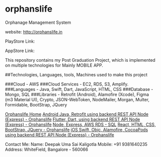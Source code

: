 # orphanslife
Orphanage Management System

website: http://orphanslife.in

PlayStore Link: 

AppStore Link: 

This repository contains my Post Graduation Project, which is implemented on multiple technologies for Mainly MOBILE APP.

##Technologies, Languages, tools, Machines used to make this project

###Cloud - AWS
###Cloud Services - EC2, RDS, S3, Amplify.
###Languages - Java, Swift, Dart, JavaScript, HTML, CSS
###Database - Mongo, SQL
###Libraries - Retrofit (Android), Alamofire (Xcode), Figma (m3 Material UI), Crypto, JSON-WebToken, NodeMailer, Morgan, Multer, Formidable, BootStrap, JQuery 


[Orphanslife Home](https://github.com/deepakkaligotla/orphanslife "Github home")
[Android Java, Retrofit using backend REST API Node (Express) - Orphanslife](https://github.com/deepakkaligotla/orphanslife/tree/main/Android%20Java%20Retrofit%20Node%20Express-%20Orphanslife "Orphanslife - Android/Java")
[Flutter, Dart, using backend REST API Node (Express) - Orphanslife](https://github.com/deepakkaligotla/orphanslife "Orphanslife - Flutter/Dart")
[Node, Express, AWS RDS - SQL](https://github.com/deepakkaligotla/orphanslife/tree/main/Node%20Express%20-%20API%20-%20Orphanslife "Orphanslife - Node/Express/AWS RDS - SQL")
[React, HTML, CSS, BootStrap, JQuery - Orphanslife](https://github.com/deepakkaligotla/orphanslife/tree/main/React%20-%20website%20Orphanslife "Orphanslife React")
[iOS Swift, Objc, Alamofire, CocoaPods using backend REST API Node (Express) - Orphanslife](https://github.com/deepakkaligotla/orphanslife/tree/main/iOS%20Swift%20Alomafire-%20Orphanslife "Orphanslife iOs/Swift")

Contact Me:
Name: Deepak Uma Sai Kaligotla
Mobile: +91 9381640235
Address: WhiteField, Bangalore - 560066

